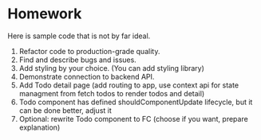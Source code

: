# Homework

Here is sample code that is not by far ideal.

1. Refactor code to production-grade quality.
2. Find and describe bugs and issues.
3. Add styling by your choice. (You can add styling library)
4. Demonstrate connection to backend API.
5. Add Todo detail page (add routing to app, use context api for state managment from fetch todos to render todos and detail)
6. Todo component has defined shouldComponentUpdate lifecycle, but it can be done better, adjust it
7. Optional: rewrite Todo component to FC (choose if you want, prepare explanation)